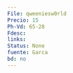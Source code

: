 ```yaml
---
File: qweeniesw0rld
Precio: 15
Ph-Vd: 65-28
Fdesc: 
links: 
Status: None
fuente: Garca
bd: no
---
```

